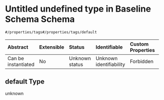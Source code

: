 # Untitled undefined type in Baseline Schema Schema

```txt
#/properties/tags#/properties/tags/default
```



| Abstract            | Extensible | Status         | Identifiable            | Custom Properties | Additional Properties | Access Restrictions | Defined In                                                                   |
| :------------------ | :--------- | :------------- | :---------------------- | :---------------- | :-------------------- | :------------------ | :--------------------------------------------------------------------------- |
| Can be instantiated | No         | Unknown status | Unknown identifiability | Forbidden         | Allowed               | none                | [baselines.spec.json*](../../out/baselines.spec.json "open original schema") |

## default Type

unknown

